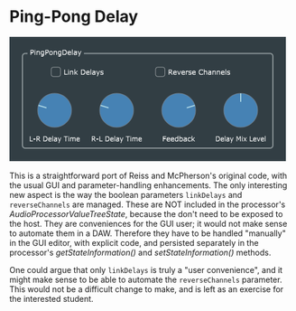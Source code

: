 # Ping-Pong Delay
![](PingPongDelay.png)

This is a straightforward port of Reiss and McPherson's original code, with the usual GUI and parameter-handling enhancements. The only interesting new aspect is the way the boolean parameters `linkDelays` and `reverseChannels` are managed. These are NOT included in the processor's *AudioProcessorValueTreeState*, because the don't need to be exposed to the host. They are conveniences for the GUI user; it would not make sense to automate them in a DAW. Therefore they have to be handled "manually" in the GUI editor, with explicit code, and persisted separately in the processor's *getStateInformation()* and *setStateInformation()* methods.

One could argue that only `linkDelays` is truly a "user convenience", and it might make sense to be able to automate the `reverseChannels` parameter. This would not be a difficult change to make, and is left as an exercise for the interested student.
